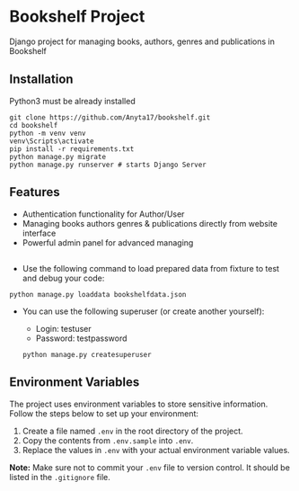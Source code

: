 # Bookshelf Project

Django project for managing books, authors, genres and publications in Bookshelf

## Installation

Python3 must be already installed

```shell
git clone https://github.com/Anyta17/bookshelf.git
cd bookshelf
python -m venv venv
venv\Scripts\activate
pip install -r requirements.txt
python manage.py migrate
python manage.py runserver # starts Django Server
```

## Features

* Authentication functionality for Author/User
* Managing books authors genres & publications directly from website interface
* Powerful admin panel for advanced managing

## 
- Use the following command to load prepared data from fixture to test and debug your code:
  
`python manage.py loaddata bookshelfdata.json`

- You can use the following superuser (or create another yourself):
    - Login: testuser
    - Password: testpassword

  `python manage.py createsuperuser`

## Environment Variables

The project uses environment variables to store sensitive information. Follow the steps below to set up your environment:

1. Create a file named `.env` in the root directory of the project.
2. Copy the contents from `.env.sample` into `.env`.
3. Replace the values in `.env` with your actual environment variable values.

**Note:** Make sure not to commit your `.env` file to version control. It should be listed in the `.gitignore` file.